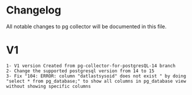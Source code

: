 # Changelog

All notable changes to pg collector will be documented in this file.


#  V1

```
1- V1 version Created from pg-collector-for-postgresQL-14 branch 
2- Change the supported postgresql version from 14 to 15
3- Fix "104: ERROR: column "datlastsysoid" does not exist " by doing "select * from pg_database;" to show all columns in pg_database view without showing specific columns
```

